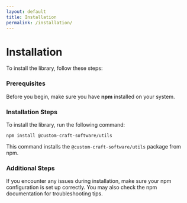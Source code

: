 ```yaml
---
layout: default
title: Installation
permalink: /installation/
---
```


<div class="section">
  <h1 class="title has-text-centered primary-text">Installation</h1>

  <div class="content">
    <p class="secondary-text">To install the library, follow these steps:</p>
  </div>

  <h3 class="title is-4 secondary-text">Prerequisites</h3>
  <p class="secondary-text">Before you begin, make sure you have <strong class="secondary-text">npm</strong> installed on your system.</p>

  <h3 class="title is-4 secondary-text">Installation Steps</h3>
  <p class="secondary-text">To install the library, run the following command:</p>

  <pre class="custom-box"><code class="primary-text">npm install @custom-craft-software/utils</code></pre>

  <div class="content">
    <p class="secondary-text">This command installs the <code class="primary-text">@custom-craft-software/utils</code> package from npm.</p>
  </div>

  <h3 class="title is-4 secondary-text">Additional Steps</h3>
  <p class="secondary-text">If you encounter any issues during installation, make sure your npm configuration is set up correctly. You may also check the npm documentation for troubleshooting tips.</p>

</div>